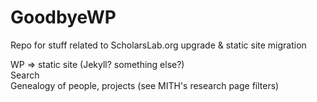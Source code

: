# GoodbyeWP
Repo for stuff related to ScholarsLab.org upgrade &amp; static site migration

WP => static site (Jekyll? something else?)  
Search  
Genealogy of people, projects (see MITH's research page filters)  
